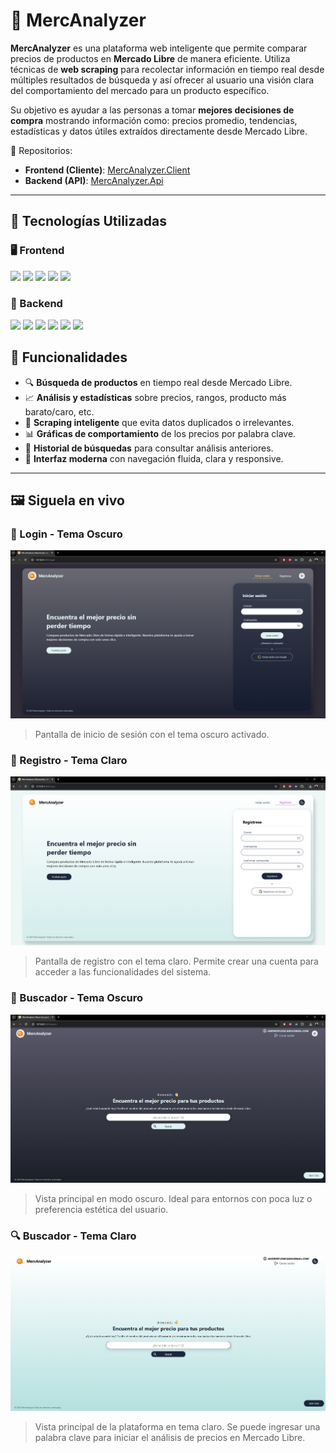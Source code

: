 # 🛒 MercAnalyzer

**MercAnalyzer** es una plataforma web inteligente que permite comparar precios de productos en **Mercado Libre** de manera eficiente. Utiliza técnicas de **web scraping** para recolectar información en tiempo real desde múltiples resultados de búsqueda y así ofrecer al usuario una visión clara del comportamiento del mercado para un producto específico.

Su objetivo es ayudar a las personas a tomar **mejores decisiones de compra** mostrando información como: precios promedio, tendencias, estadísticas y datos útiles extraídos directamente desde Mercado Libre.

🔗 Repositorios:
- **Frontend (Cliente)**: [MercAnalyzer.Client](https://github.com/ApidriuC/MercAnalyzer.Client)
- **Backend (API)**: [MercAnalyzer.Api](https://github.com/ApidriuC/MercAnalyzer.Api)

---

## 🚀 Tecnologías Utilizadas

### 🖥️ Frontend

<div align="left">
  <img src="https://img.shields.io/badge/React-20232A?style=for-the-badge&logo=react&logoColor=61DAFB" />
  <img src="https://img.shields.io/badge/Vite-646CFF?style=for-the-badge&logo=vite&logoColor=white" />
  <img src="https://img.shields.io/badge/JavaScript-F7DF1E?style=for-the-badge&logo=javascript&logoColor=black" />
  <img src="https://img.shields.io/badge/TypeScript-3178C6?style=for-the-badge&logo=typescript&logoColor=white" />
  <img src="https://img.shields.io/badge/CSS3-1572B6?style=for-the-badge&logo=css3&logoColor=white" />
</div>

### 🔧 Backend

<div align="left">
  <img src="https://img.shields.io/badge/Python-3776AB?style=for-the-badge&logo=python&logoColor=white" />
  <img src="https://img.shields.io/badge/Web%20Scraping-4B0082?style=for-the-badge" />
  <img src="https://img.shields.io/badge/SQL%20Server-CC2927?style=for-the-badge&logo=microsoftsqlserver&logoColor=white" />
  <img src="https://img.shields.io/badge/Next.js-000000?style=for-the-badge&logo=nextdotjs&logoColor=white" />
  <img src="https://img.shields.io/badge/JavaScript-F7DF1E?style=for-the-badge&logo=javascript&logoColor=black" />
  <img src="https://img.shields.io/badge/TypeScript-3178C6?style=for-the-badge&logo=typescript&logoColor=white" />
</div>

## 🧠 Funcionalidades

- 🔍 **Búsqueda de productos** en tiempo real desde Mercado Libre.
- 📈 **Análisis y estadísticas** sobre precios, rangos, producto más barato/caro, etc.
- 🧠 **Scraping inteligente** que evita datos duplicados o irrelevantes.
- 📊 **Gráficas de comportamiento** de los precios por palabra clave.
- 📝 **Historial de búsquedas** para consultar análisis anteriores.
- 🎨 **Interfaz moderna** con navegación fluida, clara y responsive.

---

## 🖼️ Siguela en vivo

### 🔐 Login - Tema Oscuro
![Login Oscuro](https://github.com/ApidriuC/MercAnalyzer.Client/blob/main/src/assets/images/ThemeDarkSs.png)
> Pantalla de inicio de sesión con el tema oscuro activado.

### 📝 Registro - Tema Claro
![Registro Claro](https://github.com/ApidriuC/MercAnalyzer.Client/blob/main/src/assets/images/LightThemeSs.png)
> Pantalla de registro con el tema claro. Permite crear una cuenta para acceder a las funcionalidades del sistema.

### 🌙 Buscador - Tema Oscuro
![Buscador Oscuro](https://github.com/ApidriuC/MercAnalyzer.Client/blob/main/src/assets/images/SearchDarkThemeSs.png)
> Vista principal en modo oscuro. Ideal para entornos con poca luz o preferencia estética del usuario.

### 🔍 Buscador - Tema Claro
![Buscador Claro](https://github.com/ApidriuC/MercAnalyzer.Client/blob/main/src/assets/images/SearchLightThemeSs.png)
> Vista principal de la plataforma en tema claro. Se puede ingresar una palabra clave para iniciar el análisis de precios en Mercado Libre.
